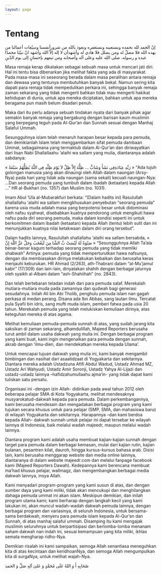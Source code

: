 ```yaml
---
layout: page
---
```


Tentang
=======

إنّ الحمد لله نحمده ونستعينه ونستغفره ونعوذ بالله من شرورأنفسنا وسيّعات أعمالنا من يهده الله فلا مضلّ له ومن يضلل فلا هادي له وأشهدأن لا إله إلاّ الله وأشهد انّ نبيّنا محمدًا عبده و رسوله، صلى الله عليه وعلى اَله وأصحابه ومن تبعهم بإحسانٍ اِلى يوم الدّينِ

Masa remaja kerap dikatakan sebagai sebuah masa untuk mencari jati diri. Hal ini tentu bisa dibenarkan jika melihat fakta yang ada di masyarakat. Pada masa-masa ini seseorang berada dalam masa peralihan antara remaja dan dewasa yang tentunya membutuhkan banyak bekal. Namun sering kita dapati para remaja tidak mempedulikan perkara ini, sehingga banyak remaja zaman sekarang yang tidak mengerti bahkan tidak mau mengerti hakikat kehidupan di dunia, untuk apa mereka diciptakan, bahkan untuk apa mereka beragama pun masih belum disadari penuh.

Maka dari itu perlu adanya sebuah tindakan nyata dari banyak pihak agar semakin banyak remaja yang bergabung dengan barisan kaum muslimin yang berpegang teguh pada Al-Qur’an dan Sunnah sesuai dengan Manhaj Salaful Ummah.

Sesungguhnya islam telah menaruh harapan besar kepada para pemuda, dan demikianlah Islam telah menggambarkan sifat pemuda dambaan Ummat, sebagaimana yang termaktub dalam Al-Qur’an dan diriwayatkan dari lisan Nabi Shallallaahu ‘alaihi wa sallam yang mulia, diantaranya adalah sabdanya:

« رَبِّهِ عِبَادَةِفِى نَشَأَ وَشَابٌّ … ظِلُّهُ إِلاَّ ظِلَّ لاَ يَوْمَ ظِلِّهِ فِى اللَّهُ يُظِلُّهُمُ سَبْعَةٌ »
“Ada tujuh golongan manusia yang akan dinaungi oleh Allah dalam naungan (Arsy-Nya) pada hari yang tidak ada naungan (sama sekali) kecuali naungan-Nya: …Dan seorang pemuda yang tumbuh dalam ibadah (ketaatan) kepada Allah …”
HR al-Bukhari (no. 1357) dan Muslim (no. 1031).

Imam Abul ‘Ula al-Mubarakfuri berkata:
“(Dalam hadits ini) Rasulullah shallallahu ‘alaihi wa sallam mengkhusukan penyebutan “seorang pemuda” karena usia muda adalah masa yang berpotensi besar untuk didominasi oleh nafsu syahwat, disebabkan kuatnya pendorong untuk mengikuti hawa nafsu pada diri seorang pemuda, maka dalam kondisi seperti ini untuk berkomitmen dalam ibadah (ketaatan) kepada Allah (tentu) lebih sulit dan ini menunjukkan kuatnya nilai ketakwaan dalam diri orang tersebut”.

Dalam hadits lainnya, Rasulullah shallallahu ‘alaihi wa sallam bersabda,
« صَبْوَةٌ لَهُ لَيْسَتْ بِّ الشَّا مِنَ لَيَعْجَبُ وَجَلَّ عَزَّ اللَّهَ إِنَّ »
“Sesungguhnya Allah Ta’ala benar-benar kagum terhadap seorang pemuda yang tidak memliki shabwah” Artinya: pemuda yang tidak memperturutkan hawa nafsunya, dengan dia membiasakan dirinya melakukan kebaikan dan berusaha keras menjauhi keburukan. HR Ahmad (2/263), ath-Thabrani dalam “al-Mu’jamul kabir” (17/309) dan lain-lain, dinyatakan shahih dengan berbagai jalurnya oleh syaikh al-Albani dalam “ash-Shahiihah” (no. 2843).

Dan telah bertebaran teladan indah dari para pemuda salaf. Merekalah mutiara-mutiara muda pada zamannya dan qudwah bagi generasi sesudahnya. Inilah Ali bin Abi Tholib, penghulu pemuda islam nan gagah perkasa di medan perang. Disana ada Ibn Abbas, sang lautan ilmu. Tercatat pula Syafii bin idris, sang mufti muda islam, pemberi fatwa pada usia 20 tahun. Merekalah pemuda yang telah melukiskan kemuliaan dirinya, atas keteguhan mereka di atas agama.

Melihat kemuliaan pemuda-pemuda sunnah di atas, yang sudah jarang kita saksikan di zaman sekarang, alhamdulillah, Majeed Reporters berusaha turut ambil dalam usaha dakwah yang mulia ini. Dengan berbagai program yang kami buat, kami ingin mengenalkan para pemuda dengan sunnah, akrab dengan ‘ilmu-dien, dan mendekatkan mereka kepada Ulama’.

Untuk mencapai tujuan dakwah yang mulia ini, kami banyak mengambil bimbingan dan nasihat dari asaatidzaat di Yogyakarta dan sekitarnya. Diantara mereka adalah Ustadzuna Afifi Abdul Wadud, Ustadz Ahmad MZ, Ustadz Ari Wahyudi, Ustadz Amir Soronji, Ustadz Yahya Al-Lijazi dan ustadz-ustadz lainnya –hafidzahumullaahu ajma’in- yang tidak dapat kami tuliskan satu persatu.

Organisasi ini -dengan izin Allah- didirikan pada awal tahun 2012 oleh beberapa pelajar SMA di Kota Yogyakarta, melihat mendesaknya musyarokatud-dakwah kepada para pemuda. Dalam perkembangannya, kami berusaha mendesain dan mengadakan berbagai program yang kami tujukan secara khusus untuk para pelajar (SMP, SMA, dan mahasiswa baru) di wilayah Yogyakarta dan sekitarnya. Harapannya –dan kami berdoa kepada Allah- dakwah sunnah untuk pelajar ini dapat tersebar ke wilayah lainnya di Indonesia, baik melalui wadah majeedr, maupun melalui wadah lainnya.

Diantara program kami adalah usaha membuat kajian-kajian sunnah dengan target para pemuda dalam berbagai kemasan, mulai dari kajian rutin, kajian bulanan, pesantren kilat, dauroh, hingga kursus-kursus bahasa arab. Disisi lain, kami berusaha menggarap website dan media online lainnya, diantaranya di dalam website majeedr.com dan melalui fanpage facebook kami (Majeed Reporters Dawah). Kedepannya kami berencana membuat ma’had khusus pelajar, wallmagz, dan mengembangkan berbagai media dakwah lainnya, insya Allah.

Kami menyadari program-program yang kami susun di atas, dan dengan sumber daya yang kami miliki, tidak akan mencukupi dan menghilangkan dahaga pemuda ummat ini akan islam. Meskipun demikian, dan inilah program utama kami; kami berharap dengan langkah kecil yang kami lakukan ini, akan muncul wadah-wadah dakwah pemuda lainnya, dengan berbagai program dan variasinya, di seluruh Indonesia, untuk bersama-sama berdakwah, menyeru para pemuda islam kepada Al-Qur’an dan Sunnah, di atas manhaj salaful ummah.
Disamping itu kami mengajak muslimin seluruhnya untuk berpartisipasi dan berlomba-lomba menanam saham dakwah nan indah ini, sesuai kemampuan yang kita miliki, ikhlas semata mengharap ridho-Nya.

Demikian risalah ini kami sampaikan, semoga Allah senantiasa meneguhkan kita di atas kecintaan dan keridhoanNya, dan semoga Allah mengumpulkan kita di surgaNya, untuk melihat wajah-Nya.

صْحَابِهِ أَ وَ اللهُ عَلَى مُحَمَّدٍ وَ عَلىَ اَلِهِ صَلِّ وَ الحمد

